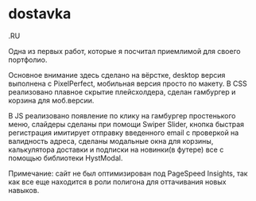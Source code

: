 # dostavka

.RU

Одна из первых работ, которые я посчитал приемлимой для своего портфолио.

Основное внимание здесь сделано на вёрстке, desktop версия выполнена с PixelPerfect, мобильная версия просто по макету.
В CSS реализовано плавное скрытие плейсхолдера, сделан гамбургер и корзина для моб.версии.

В JS реализовано появление по клику на гамбургер простенького меню, слайдеры сделаны при помощи Swiper Slider, кнопка быстрая регистрация имитирует отправку введенного email с проверкой на валидность адреса, сделаны модальные окна для корзины, калькулятора доставки и подписки на новинки(в футере) все с помощью библиотеки HystModal.

Примечание: сайт не был оптимизирован под PageSpeed Insights, так как все еще находится в роли полигона для оттачивания новых навыков.
